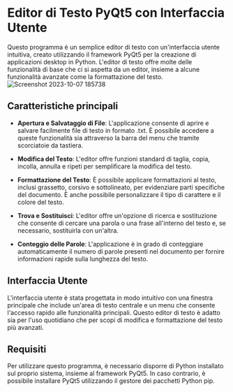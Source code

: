 # Editor di Testo PyQt5 con Interfaccia Utente

Questo programma è un semplice editor di testo con un'interfaccia utente intuitiva, creato utilizzando il framework PyQt5 per la creazione di applicazioni desktop in Python. L'editor di testo offre molte delle funzionalità di base che ci si aspetta da un editor, insieme a alcune funzionalità avanzate come la formattazione del testo.
![Screenshot 2023-10-07 185738](https://github.com/elektronoide/TextEditorQt/assets/134635227/ce5622f3-05f3-4732-b50f-4beba4bf905d)

## Caratteristiche principali

- **Apertura e Salvataggio di File**: L'applicazione consente di aprire e salvare facilmente file di testo in formato .txt. È possibile accedere a queste funzionalità sia attraverso la barra del menu che tramite scorciatoie da tastiera.

- **Modifica del Testo**: L'editor offre funzioni standard di taglia, copia, incolla, annulla e ripeti per semplificare la modifica del testo.

- **Formattazione del Testo**: È possibile applicare formattazioni al testo, inclusi grassetto, corsivo e sottolineato, per evidenziare parti specifiche del documento. È anche possibile personalizzare il tipo di carattere e il colore del testo.

- **Trova e Sostituisci**: L'editor offre un'opzione di ricerca e sostituzione che consente di cercare una parola o una frase all'interno del testo e, se necessario, sostituirla con un'altra.

- **Conteggio delle Parole**: L'applicazione è in grado di conteggiare automaticamente il numero di parole presenti nel documento per fornire informazioni rapide sulla lunghezza del testo.

## Interfaccia Utente

L'interfaccia utente è stata progettata in modo intuitivo con una finestra principale che include un'area di testo centrale e un menu che consente l'accesso rapido alle funzionalità principali. Questo editor di testo è adatto sia per l'uso quotidiano che per scopi di modifica e formattazione del testo più avanzati.

## Requisiti

Per utilizzare questo programma, è necessario disporre di Python installato sul proprio sistema, insieme al framework PyQt5. In caso contrario, è possibile installare PyQt5 utilizzando il gestore dei pacchetti Python pip.
